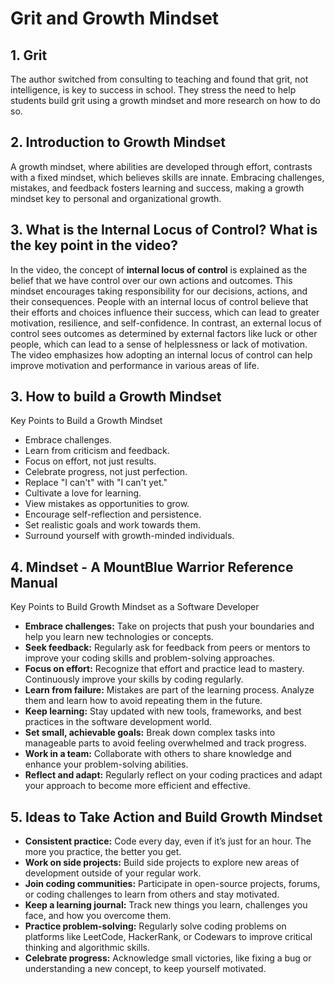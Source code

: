 # Grit and Growth Mindset
## 1. Grit
The author switched from consulting to teaching and found that grit, not intelligence, is key to success in school. They stress the need to help students build grit using a growth mindset and more research on how to do so.

## 2. Introduction to Growth Mindset
A growth mindset, where abilities are developed through effort, contrasts with a fixed mindset, which believes skills are innate. Embracing challenges, mistakes, and feedback fosters learning and success, making a growth mindset key to personal and organizational growth.

## 3. What is the Internal Locus of Control? What is the key point in the video?
In the video, the concept of **internal locus of control** is explained as the belief that we have control over our own actions and outcomes. This mindset encourages taking responsibility for our decisions, actions, and their consequences. People with an internal locus of control believe that their efforts and choices influence their success, which can lead to greater motivation, resilience, and self-confidence.
In contrast, an external locus of control sees outcomes as determined by external factors like luck or other people, which can lead to a sense of helplessness or lack of motivation. The video emphasizes how adopting an internal locus of control can help improve motivation and performance in various areas of life.

## 3. How to build a Growth Mindset
Key Points to Build a Growth Mindset
- Embrace challenges.
- Learn from criticism and feedback.
- Focus on effort, not just results.
- Celebrate progress, not just perfection.
- Replace "I can't" with "I can't yet."
- Cultivate a love for learning.
- View mistakes as opportunities to grow.
- Encourage self-reflection and persistence.
- Set realistic goals and work towards them.
- Surround yourself with growth-minded individuals.

## 4. Mindset - A MountBlue Warrior Reference Manual
Key Points to Build Growth Mindset as a Software Developer

- **Embrace challenges:** Take on projects that push your boundaries and help you learn new technologies or concepts.
- **Seek feedback:** Regularly ask for feedback from peers or mentors to improve your coding skills and problem-solving approaches.
- **Focus on effort:** Recognize that effort and practice lead to mastery. Continuously improve your skills by coding regularly.
- **Learn from failure:** Mistakes are part of the learning process. Analyze them and learn how to avoid repeating them in the future.
- **Keep learning:** Stay updated with new tools, frameworks, and best practices in the software development world.
- **Set small, achievable goals:** Break down complex tasks into manageable parts to avoid feeling overwhelmed and track progress.
- **Work in a team:** Collaborate with others to share knowledge and enhance your problem-solving abilities.
- **Reflect and adapt:** Regularly reflect on your coding practices and adapt your approach to become more efficient and effective.

## 5. Ideas to Take Action and Build Growth Mindset

- **Consistent practice:** Code every day, even if it’s just for an hour. The more you practice, the better you get.
- **Work on side projects:** Build side projects to explore new areas of development outside of your regular work.
- **Join coding communities:** Participate in open-source projects, forums, or coding challenges to learn from others and stay motivated.
- **Keep a learning journal:** Track new things you learn, challenges you face, and how you overcome them.
- **Practice problem-solving:** Regularly solve coding problems on platforms like LeetCode, HackerRank, or Codewars to improve critical thinking and algorithmic skills.
- **Celebrate progress:** Acknowledge small victories, like fixing a bug or understanding a new concept, to keep yourself motivated.


